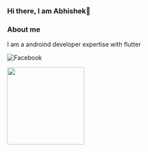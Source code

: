 ### Hi there, I am Abhishek👋

### About me
I am a androind developer expertise with flutter

![Facebook]()

<img height="180em" src="https://github-readme-stats.vercel.app/api?username=abhiiishek2000&show_icons=true&hide_border=true&&count_private=true&include_all_commits=true" />
